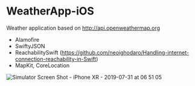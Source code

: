 # WeatherApp-iOS

Weather application based on http://api.openweathermap.org


* Alamofire
* SwiftyJSON
* ReachabilitySwift (https://github.com/neoighodaro/Handling-internet-connection-reachability-in-Swift)
* MapKit, CoreLocation


![Simulator Screen Shot - iPhone XR - 2019-07-31 at 06 51 05](https://user-images.githubusercontent.com/10659577/62187833-e5833f80-b36a-11e9-9d3f-f2bd918c7263.png)

     

    



